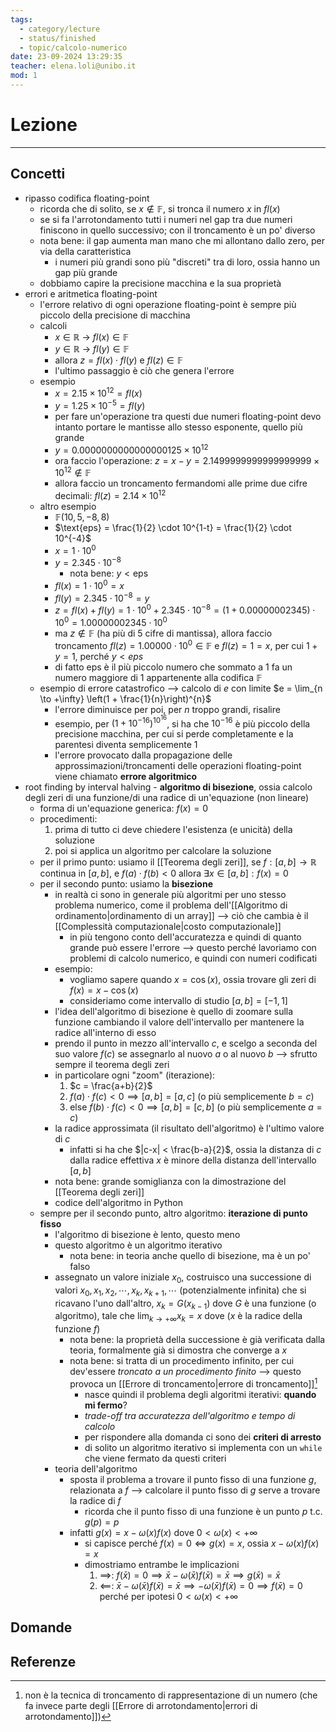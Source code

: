 ```yaml
---
tags:
  - category/lecture
  - status/finished
  - topic/calcolo-numerico
date: 23-09-2024 13:29:35
teacher: elena.loli@unibo.it
mod: 1
---
```

# Lezione
---
## Concetti
- ripasso codifica floating-point
	- ricorda che di solito, se $x \notin \mathbb{F}$, si tronca il numero $x$ in $fl(x)$
	- se si fa l'arrotondamento tutti i numeri nel gap tra due numeri finiscono in quello successivo; con il troncamento è un po' diverso
	- nota bene: il gap aumenta man mano che mi allontano dallo zero, per via della caratteristica
		- i numeri più grandi sono più "discreti" tra di loro, ossia hanno un gap più grande
	- dobbiamo capire la precisione macchina e la sua proprietà
- errori e aritmetica floating-point
	- l'errore relativo di ogni operazione floating-point è sempre più piccolo della precisione di macchina
	- calcoli
		- $x \in \mathbb{R} \ \to \ fl(x) \in \mathbb{F}$
		- $y \in \mathbb{R} \ \to \ fl(y) \in \mathbb{F}$
		- allora $z = fl(x) \cdot fl(y)$ e $fl(z) \in \mathbb{F}$
		- l'ultimo passaggio è ciò che genera l'errore
	- esempio
		- $x = 2.15 \times 10^{12} = fl(x)$
		- $y = 1.25 \times 10^{-5} = fl(y)$
		- per fare un'operazione tra questi due numeri floating-point devo intanto portare le mantisse allo stesso esponente, quello più grande
		- $y = 0.0000000000000000125 \times 10^{12}$
		- ora faccio l'operazione: $z = x-y = 2.1499999999999999999 \times 10^{12} \notin \mathbb{F}$
		- allora faccio un troncamento fermandomi alle prime due cifre decimali: $fl(z) = 2.14 \times 10^{12}$
	- altro esempio
		- $\mathbb{F}(10, 5, -8, 8)$
		- $\text{eps} = \frac{1}{2} \cdot 10^{1-t} = \frac{1}{2} \cdot 10^{-4}$
		- $x = 1 \cdot 10^{0}$
		- $y = 2.345 \cdot 10^{-8}$
			- nota bene: $y < \text{eps}$
		- $fl(x) = 1 \cdot 10^{0} = x$
		- $fl(y) = 2.345 \cdot 10^{-8} = y$
		- $z = fl(x) + fl(y) = 1 \cdot 10^{0} + 2.345 \cdot 10^{-8} = (1 + 0.00000002345) \cdot 10^{0} = 1.00000002345 \cdot 10^{0}$
		- ma $z \notin \mathbb{F}$ (ha più di 5 cifre di mantissa), allora faccio troncamento $fl(z) = 1.00000 \cdot 10^{0} \in \mathbb{F}$ e $fl(z) = 1 = x$, per cui $1 + y = 1$, perché $y < eps$
		- di fatto $\text{eps}$ è il più piccolo numero che sommato a 1 fa un numero maggiore di 1 appartenente alla codifica $\mathbb{F}$
	- esempio di errore catastrofico --> calcolo di $e$ con limite $e = \lim_{n \to +\infty} \left(1 + \frac{1}{n}\right)^{n}$
		- l'errore diminuisce per poi, per $n$ troppo grandi, risalire
		- esempio, per $(1 + 10^{-16})^{10^{16}}$, si ha che $10^{-16}$ è più piccolo della precisione macchina, per cui si perde completamente e la parentesi diventa semplicemente $1$
		- l'errore provocato dalla propagazione delle approssimazioni/troncamenti delle operazioni floating-point viene chiamato **errore algoritmico**
- root finding by interval halving - **algoritmo di bisezione**, ossia calcolo degli zeri di una funzione/di una radice di un'equazione (non lineare)
	- forma di un'equazione generica: $f(x) = 0$
	- procedimenti:
		1. prima di tutto ci deve chiedere l'esistenza (e unicità) della soluzione
		2. poi si applica un algoritmo per calcolare la soluzione
	- per il primo punto: usiamo il [[Teorema degli zeri]], se $f: [a, b] \to \mathbb{R}$ continua in $[a, b]$, e $f(a) \cdot f(b) < 0$ allora $\exists x \in [a, b] : f(x) = 0$
	- per il secondo punto: usiamo la **bisezione**
		- in realtà ci sono in generale più algoritmi per uno stesso problema numerico, come il problema dell'[[Algoritmo di ordinamento|ordinamento di un array]] --> ciò che cambia è il [[Complessità computazionale|costo computazionale]]
			- in più tengono conto dell'accuratezza e quindi di quanto grande può essere l'errore --> questo perché lavoriamo con problemi di calcolo numerico, e quindi con numeri codificati
		- esempio:
			- vogliamo sapere quando $x = \cos(x)$, ossia trovare gli zeri di $f(x) = x - \cos(x)$
			- consideriamo come intervallo di studio $[a, b] = [-1, 1]$
		- l'idea dell'algoritmo di bisezione è quello di zoomare sulla funzione cambiando il valore dell'intervallo per mantenere la radice all'interno di esso
		- prendo il punto in mezzo all'intervallo $c$, e scelgo a seconda del suo valore $f(c)$ se assegnarlo al nuovo $a$ o al nuovo $b$ --> sfrutto sempre il teorema degli zeri
		- in particolare ogni "zoom" (iterazione):
			1. $c = \frac{a+b}{2}$
			2. $f(a) \cdot f(c) < 0 \implies [a, b] = [a, c]$ (o più semplicemente $b = c$)
			3. else $f(b) \cdot f(c) < 0 \implies [a, b] = [c, b]$ (o più semplicemente $a = c$)
		- la radice approssimata (il risultato dell'algoritmo) è l'ultimo valore di $c$
			- infatti si ha che $|c-x| < \frac{b-a}{2}$, ossia la distanza di $c$ dalla radice effettiva $x$ è minore della distanza dell'intervallo $[a, b]$
		- nota bene: grande somiglianza con la dimostrazione del [[Teorema degli zeri]]
		- codice dell'algoritmo in Python
	- sempre per il secondo punto, altro algoritmo: **iterazione di punto fisso**
		- l'algoritmo di bisezione è lento, questo meno
		- questo algoritmo è un algoritmo iterativo
			- nota bene: in teoria anche quello di bisezione, ma è un po' falso
		- assegnato un valore iniziale $x_{0}$, costruisco una successione di valori $x_{0}, x_{1}, x_{2}, \cdots, x_{k}, x_{k+1}, \cdots$ (potenzialmente infinita) che si ricavano l'uno dall'altro, $x_{k} = G(x_{k-1})$ dove $G$ è una funzione (o algoritmo), tale che $\lim_{k \to +\infty} x_{k} = x$ dove ($x$ è la radice della funzione $f$)
			- nota bene: la proprietà della successione è già verificata dalla teoria, formalmente già si dimostra che converge a $x$
			- nota bene: si tratta di un procedimento infinito, per cui dev'essere _troncato a un procedimento finito_ --> questo provoca un [[Errore di troncamento|errore di troncamento]][^1]
				- nasce quindi il problema degli algoritmi iterativi: **quando mi fermo**?
				- _trade-off tra accuratezza dell'algoritmo e tempo di calcolo_
				- per rispondere alla domanda ci sono dei **criteri di arresto**
				- di solito un algoritmo iterativo si implementa con un `while` che viene fermato da questi criteri
		- teoria dell'algoritmo
			- sposta il problema a trovare il punto fisso di una funzione $g$, relazionata a $f$ --> calcolare il punto fisso di $g$ serve a trovare la radice di $f$
				- ricorda che il punto fisso di una funzione è un punto $p$ t.c. $g(p) = p$
			- infatti $g(x) = x - \omega(x)f(x)$ dove $0 < \omega(x) < +\infty$
				- si capisce perché $f(x) = 0 \iff g(x) = x$, ossia $x - \omega(x)f(x) = x$
				- dimostriamo entrambe le implicazioni
					1. $\implies$: $f(\bar{x}) = 0 \implies \bar{x} - \omega(\bar{x})f(\bar{x}) = \bar{x} \implies g(\bar{x}) = \bar{x}$
					2. $\impliedby$: $\bar{x} - \omega(\bar{x})f(\bar{x}) = \bar{x} \implies -\omega(\bar{x})f(\bar{x}) = 0 \implies f(\bar{x}) = 0$ perché per ipotesi $0 < \omega(x) < +\infty$

## Domande

## Referenze
[^1]: non è la tecnica di troncamento di rappresentazione di un numero (che fa invece parte degli [[Errore di arrotondamento|errori di arrotondamento]])